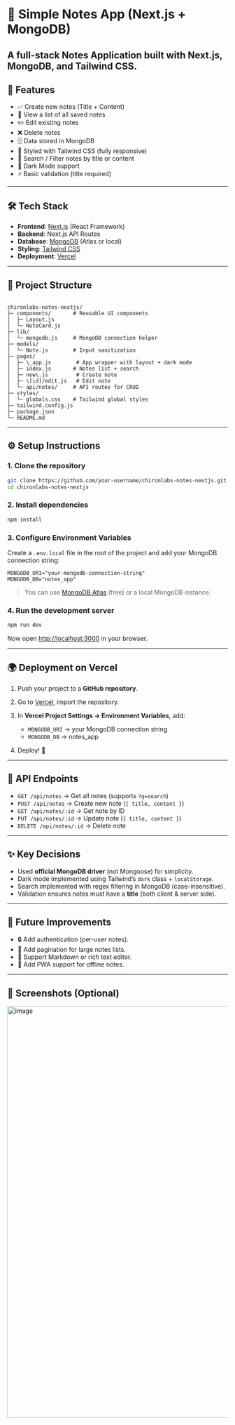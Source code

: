 
# 📝 Simple Notes App (Next.js + MongoDB)

A full-stack **Notes Application** built with **Next.js**, **MongoDB**, and **Tailwind CSS**.  
---

## 🚀 Features

- ✅ Create new notes (Title + Content)  
- 📖 View a list of all saved notes  
- ✏️ Edit existing notes  
- ❌ Delete notes  
- 🗄️ Data stored in MongoDB  
- 🎨 Styled with Tailwind CSS (fully responsive)  
- 🔎 Search / Filter notes by title or content  
- 🌙 Dark Mode support  
- ⚡ Basic validation (title required)

---

## 🛠️ Tech Stack

- **Frontend**: [Next.js](https://nextjs.org/) (React Framework)  
- **Backend**: Next.js API Routes  
- **Database**: [MongoDB](https://www.mongodb.com/) (Atlas or local)  
- **Styling**: [Tailwind CSS](https://tailwindcss.com/)  
- **Deployment**: [Vercel](https://vercel.com/)  

---

## 📂 Project Structure

```

chironlabs-notes-nextjs/
├─ components/       # Reusable UI components
│  ├─ Layout.js
│  └─ NoteCard.js
├─ lib/
│  └─ mongodb.js     # MongoDB connection helper
├─ models/
│  └─ Note.js        # Input sanitization
├─ pages/
│  ├─ \_app.js        # App wrapper with layout + dark mode
│  ├─ index.js       # Notes list + search
│  ├─ new\.js         # Create note
│  ├─ \[id]/edit.js   # Edit note
│  └─ api/notes/     # API routes for CRUD
├─ styles/
│  └─ globals.css    # Tailwind global styles
├─ tailwind.config.js
├─ package.json
└─ README.md

````

---

## ⚙️ Setup Instructions

### 1. Clone the repository
```bash
git clone https://github.com/your-username/chironlabs-notes-nextjs.git
cd chironlabs-notes-nextjs
````

### 2. Install dependencies

```bash
npm install
```

### 3. Configure Environment Variables

Create a `.env.local` file in the root of the project and add your MongoDB connection string:

```
MONGODB_URI="your-mongodb-connection-string"
MONGODB_DB="notes_app"
```

> You can use [MongoDB Atlas](https://www.mongodb.com/atlas) (free) or a local MongoDB instance.

### 4. Run the development server

```bash
npm run dev
```

Now open [http://localhost:3000](http://localhost:3000) in your browser.

---

## 🌍 Deployment on Vercel

1. Push your project to a **GitHub repository**.
2. Go to [Vercel](https://vercel.com/), import the repository.
3. In **Vercel Project Settings → Environment Variables**, add:

   * `MONGODB_URI` → your MongoDB connection string
   * `MONGODB_DB` → notes\_app
4. Deploy! 🎉

---

## 🔗 API Endpoints

* `GET /api/notes` → Get all notes (supports `?q=search`)
* `POST /api/notes` → Create new note (`{ title, content }`)
* `GET /api/notes/:id` → Get note by ID
* `PUT /api/notes/:id` → Update note (`{ title, content }`)
* `DELETE /api/notes/:id` → Delete note

---

## ✨ Key Decisions

* Used **official MongoDB driver** (not Mongoose) for simplicity.
* Dark mode implemented using Tailwind’s `dark` class + `localStorage`.
* Search implemented with regex filtering in MongoDB (case-insensitive).
* Validation ensures notes must have a **title** (both client & server side).

---

## 🚀 Future Improvements

* 🔒 Add authentication (per-user notes).
* 📑 Add pagination for large notes lists.
* 📝 Support Markdown or rich text editor.
* 📱 Add PWA support for offline notes.

---

## 📸 Screenshots (Optional)

<img width="1917" height="938" alt="image" src="https://github.com/user-attachments/assets/db64d1be-bc11-4b69-b6ac-69b28a403799" />





